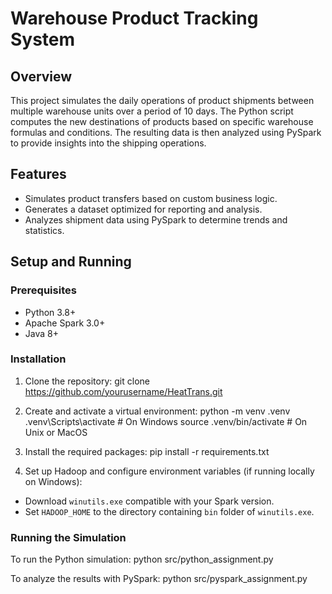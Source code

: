 # Warehouse Product Tracking System

## Overview
This project simulates the daily operations of product shipments between multiple warehouse units over a period of 10 days. The Python script computes the new destinations of products based on specific warehouse formulas and conditions. The resulting data is then analyzed using PySpark to provide insights into the shipping operations.

## Features
- Simulates product transfers based on custom business logic.
- Generates a dataset optimized for reporting and analysis.
- Analyzes shipment data using PySpark to determine trends and statistics.

## Setup and Running

### Prerequisites
- Python 3.8+
- Apache Spark 3.0+
- Java 8+

### Installation

1. Clone the repository:
git clone https://github.com/yourusername/HeatTrans.git

2. Create and activate a virtual environment:
python -m venv .venv
.venv\Scripts\activate # On Windows
source .venv/bin/activate # On Unix or MacOS


4. Install the required packages:
pip install -r requirements.txt


6. Set up Hadoop and configure environment variables (if running locally on Windows):
- Download `winutils.exe` compatible with your Spark version.
- Set `HADOOP_HOME` to the directory containing `bin` folder of `winutils.exe`.

### Running the Simulation
To run the Python simulation:
python src/python_assignment.py

To analyze the results with PySpark:
python src/pyspark_assignment.py


